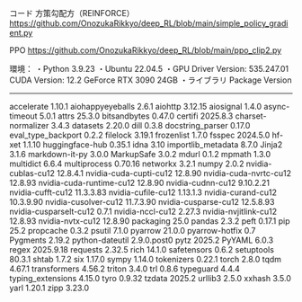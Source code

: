 コード
  方策勾配方（REINFORCE）
  https://github.com/OnozukaRikkyo/deep_RL/blob/main/simple_policy_gradient.py

  PPO
  https://github.com/OnozukaRikkyo/deep_RL/blob/main/ppo_clip2.py

環境：
・Python 3.9.23
・Ubuntu 22.04.5
・GPU
 Driver Version: 535.247.01   
 CUDA Version: 12.2
 GeForce RTX 3090  24GB
・ライブラリ
Package                  Version
------------------------ -----------
accelerate               1.10.1
aiohappyeyeballs         2.6.1
aiohttp                  3.12.15
aiosignal                1.4.0
async-timeout            5.0.1
attrs                    25.3.0
bitsandbytes             0.47.0
certifi                  2025.8.3
charset-normalizer       3.4.3
datasets                 2.20.0
dill                     0.3.8
docstring_parser         0.17.0
eval_type_backport       0.2.2
filelock                 3.19.1
frozenlist               1.7.0
fsspec                   2024.5.0
hf-xet                   1.1.10
huggingface-hub          0.35.1
idna                     3.10
importlib_metadata       8.7.0
Jinja2                   3.1.6
markdown-it-py           3.0.0
MarkupSafe               3.0.2
mdurl                    0.1.2
mpmath                   1.3.0
multidict                6.6.4
multiprocess             0.70.16
networkx                 3.2.1
numpy                    2.0.2
nvidia-cublas-cu12       12.8.4.1
nvidia-cuda-cupti-cu12   12.8.90
nvidia-cuda-nvrtc-cu12   12.8.93
nvidia-cuda-runtime-cu12 12.8.90
nvidia-cudnn-cu12        9.10.2.21
nvidia-cufft-cu12        11.3.3.83
nvidia-cufile-cu12       1.13.1.3
nvidia-curand-cu12       10.3.9.90
nvidia-cusolver-cu12     11.7.3.90
nvidia-cusparse-cu12     12.5.8.93
nvidia-cusparselt-cu12   0.7.1
nvidia-nccl-cu12         2.27.3
nvidia-nvjitlink-cu12    12.8.93
nvidia-nvtx-cu12         12.8.90
packaging                25.0
pandas                   2.3.2
peft                     0.17.1
pip                      25.2
propcache                0.3.2
psutil                   7.1.0
pyarrow                  21.0.0
pyarrow-hotfix           0.7
Pygments                 2.19.2
python-dateutil          2.9.0.post0
pytz                     2025.2
PyYAML                   6.0.3
regex                    2025.9.18
requests                 2.32.5
rich                     14.1.0
safetensors              0.6.2
setuptools               80.3.1
shtab                    1.7.2
six                      1.17.0
sympy                    1.14.0
tokenizers               0.22.1
torch                    2.8.0
tqdm                     4.67.1
transformers             4.56.2
triton                   3.4.0
trl                      0.8.6
typeguard                4.4.4
typing_extensions        4.15.0
tyro                     0.9.32
tzdata                   2025.2
urllib3                  2.5.0
xxhash                   3.5.0
yarl                     1.20.1
zipp                     3.23.0
